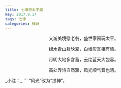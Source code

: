 ```yaml
---
title: 七律游太平湖
key: 2017.9.17
tags: 七律
categories: 律诗
---
```


<p align="center">又游美境慰老翁，盛世家园玩太平。
</p>
<p align="center">绿水青山互映翠，白墙灰瓦相有情。
</p>
<p align="center">月明大地多含蓄，云绘蓝天大包容。
</p>
<p align="center">高处弄诗自然雅，风光顺气音也清。
</p>
_小注：_
```
“风光”改为“提神”。

```